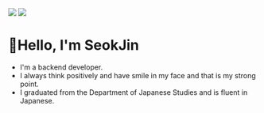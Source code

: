 
<div align="left">
<!-- Portfolio --><img src="http://img.shields.io/badge/-Portfolio-FF6550?style=flat-square&logo=AffinityPublisher&logoColor=ffffff"/>
<!-- Blog --><img src="http://img.shields.io/badge/-Blog-00c73c?style=flat-square&logo=Leaflet&logoColor=ffffff"/>
</div>

# 👋Hello, I'm SeokJin
   * I'm a backend developer.
   * I always think positively and have smile in my face and that is my strong point.
   * I graduated from the Department of Japanese Studies and is fluent in Japanese.
